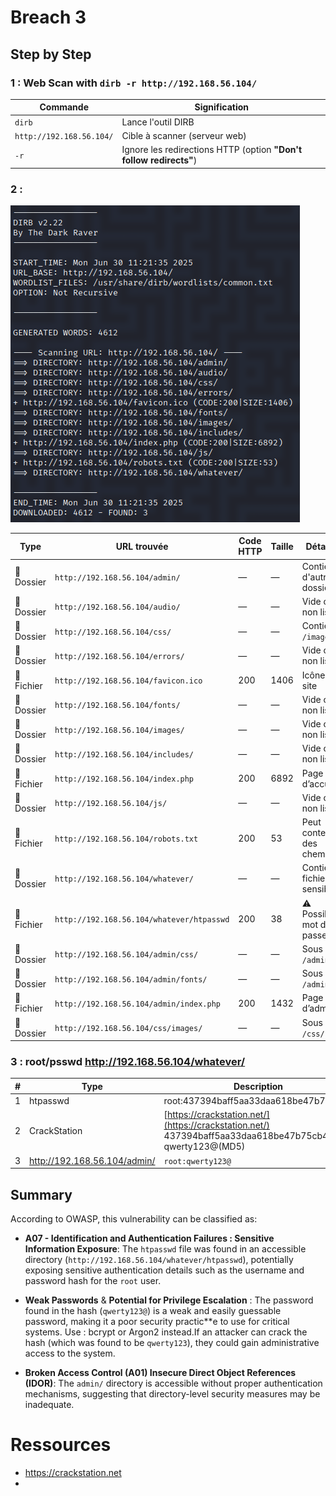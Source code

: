 # Breach 3

## Step by Step

### 1 : Web Scan with `dirb -r http://192.168.56.104/`

|  Commande   | Signification                                                      |
| ------------------------ | ------------------------------------------------------------------ |
| `dirb`                   | Lance l'outil DIRB                                                 |
| `http://192.168.56.104/` | Cible à scanner (serveur web)                                      |
| `-r`                     | Ignore les redirections HTTP (option **"Don't follow redirects"**) |


### 2 : 
![alt text](image.png)

| Type       | URL trouvée                               | Code HTTP | Taille | Détails                    |
| ---------- | ----------------------------------------- | --------- | ------ | -------------------------- |
| 📁 Dossier | `http://192.168.56.104/admin/`            | —         | —      | Contient d'autres dossiers |
| 📁 Dossier | `http://192.168.56.104/audio/`            | —         | —      | Vide ou non listé          |
| 📁 Dossier | `http://192.168.56.104/css/`              | —         | —      | Contient `/images/`        |
| 📁 Dossier | `http://192.168.56.104/errors/`           | —         | —      | Vide ou non listé          |
| 📄 Fichier | `http://192.168.56.104/favicon.ico`       | 200       | 1406   | Icône du site              |
| 📁 Dossier | `http://192.168.56.104/fonts/`            | —         | —      | Vide ou non listé          |
| 📁 Dossier | `http://192.168.56.104/images/`           | —         | —      | Vide ou non listé          |
| 📁 Dossier | `http://192.168.56.104/includes/`         | —         | —      | Vide ou non listé          |
| 📄 Fichier | `http://192.168.56.104/index.php`         | 200       | 6892   | Page d’accueil             |
| 📁 Dossier | `http://192.168.56.104/js/`               | —         | —      | Vide ou non listé          |
| 📄 Fichier | `http://192.168.56.104/robots.txt`        | 200       | 53     | Peut contenir des chemins  |
| 📁 Dossier | `http://192.168.56.104/whatever/`         | —         | —      | Contient fichier sensible  |
| 📄 Fichier | `http://192.168.56.104/whatever/htpasswd` | 200       | 38     | ⚠️ Possible mot de passe   |
| 📁 Dossier | `http://192.168.56.104/admin/css/`        | —         | —      | Sous `/admin/`             |
| 📁 Dossier | `http://192.168.56.104/admin/fonts/`      | —         | —      | Sous `/admin/`             |
| 📄 Fichier | `http://192.168.56.104/admin/index.php`   | 200       | 1432   | Page d’admin               |
| 📁 Dossier | `http://192.168.56.104/css/images/`       | —         | —      | Sous `/css/`               |


### 3 : root/psswd http://192.168.56.104/whatever/

| #   | Type      | Description                                                                 |
|-----|-----------|-----------------------------------------------------------------------------|
| 1   | htpasswd  | root:437394baff5aa33daa618be47b75cb49                                        |
| 2   | CrackStation | [https://crackstation.net/](https://crackstation.net/) 437394baff5aa33daa618be47b75cb49 = qwerty123@(MD5) |
|3| http://192.168.56.104/admin/| `root:qwerty123@`




## Summary
According to OWASP, this vulnerability can be classified as:

- **A07 - Identification and Authentication Failures : Sensitive Information Exposure**: The `htpasswd` file was found in an accessible directory (`http://192.168.56.104/whatever/htpasswd`), potentially exposing sensitive authentication details such as the username and password hash for the `root` user.
  
- **Weak Passwords** &  **Potential for Privilege Escalation**  : The password found in the hash (`qwerty123@`) is a weak and easily guessable password, making it a poor security practic**e to use for critical systems. Use : bcrypt or Argon2 instead.If an attacker can crack the hash (which was found to be `qwerty123`), they could gain administrative access to the system.


- **Broken Access Control (A01) Insecure Direct Object References (IDOR)**: The `admin/` directory is accessible without proper authentication mechanisms, suggesting that directory-level security measures may be inadequate.


# Ressources 
* https://crackstation.net
*